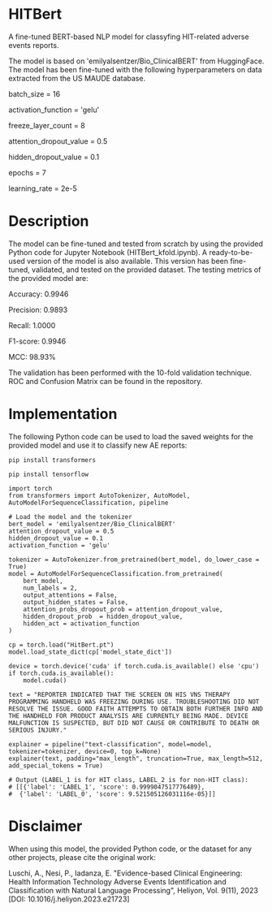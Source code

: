 # HITBert
A fine-tuned BERT-based NLP model for classyfing HIT-related adverse events reports.

The model is based on 'emilyalsentzer/Bio_ClinicalBERT' from HuggingFace.
The model has been fine-tuned with the following hyperparameters on data extracted from the US MAUDE database.

batch_size = 16

activation_function = 'gelu'

freeze_layer_count = 8

attention_dropout_value = 0.5

hidden_dropout_value = 0.1

epochs = 7

learning_rate = 2e-5

# Description
The model can be fine-tuned and tested from scratch by using the provided Python code for Jupyter Notebook (HITBert_kfold.ipynb). 
A ready-to-be-used version of the model is also available. This version has been fine-tuned, validated, and tested on the provided dataset. The testing metrics of the provided model are:

Accuracy: 0.9946

Precision: 0.9893

Recall: 1.0000

F1-score: 0.9946

MCC: 98.93%

The validation has been performed with the 10-fold validation technique. 
ROC and Confusion Matrix can be found in the repository.

# Implementation
The following Python code can be used to load the saved weights for the provided model and use it to classify new AE reports:
```
pip install transformers
```
```
pip install tensorflow
```
```
import torch
from transformers import AutoTokenizer, AutoModel, AutoModelForSequenceClassification, pipeline
```
```
# Load the model and the tokenizer
bert_model = 'emilyalsentzer/Bio_ClinicalBERT'
attention_dropout_value = 0.5
hidden_dropout_value = 0.1
activation_function = 'gelu'

tokenizer = AutoTokenizer.from_pretrained(bert_model, do_lower_case = True)
model = AutoModelForSequenceClassification.from_pretrained(
    bert_model,
    num_labels = 2,
    output_attentions = False,
    output_hidden_states = False,
    attention_probs_dropout_prob = attention_dropout_value,
    hidden_dropout_prob  = hidden_dropout_value,
    hidden_act = activation_function
)
```
```
cp = torch.load("HitBert.pt")
model.load_state_dict(cp['model_state_dict'])
```
```
device = torch.device('cuda' if torch.cuda.is_available() else 'cpu')
if torch.cuda.is_available():
    model.cuda()
```
```
text = "REPORTER INDICATED THAT THE SCREEN ON HIS VNS THERAPY PROGRAMMING HANDHELD WAS FREEZING DURING USE. TROUBLESHOOTING DID NOT RESOLVE THE ISSUE. GOOD FAITH ATTEMPTS TO OBTAIN BOTH FURTHER INFO AND THE HANDHELD FOR PRODUCT ANALYSIS ARE CURRENTLY BEING MADE. DEVICE MALFUNCTION IS SUSPECTED, BUT DID NOT CAUSE OR CONTRIBUTE TO DEATH OR SERIOUS INJURY."
```
```
explainer = pipeline("text-classification", model=model, tokenizer=tokenizer, device=0, top_k=None)
explainer(text, padding="max_length", truncation=True, max_length=512, add_special_tokens = True)

# Output (LABEL_1 is for HIT class, LABEL_2 is for non-HIT class):
# [[{'label': 'LABEL_1', 'score': 0.9999047517776489},
#  {'label': 'LABEL_0', 'score': 9.521505126031116e-05}]]
```

# Disclaimer
When using this model, the provided Python code, or the dataset for any other projects, please cite the original work:

Luschi, A., Nesi, P., Iadanza, E. "Evidence-based Clinical Engineering: Health Information Technology Adverse Events Identification and Classification with Natural Language Processing", Heliyon, Vol. 9(11), 2023 [DOI: 10.1016/j.heliyon.2023.e21723]
